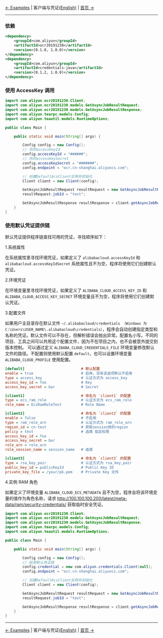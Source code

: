 [← Examples](0-Examples-CN.md) | 客户端与凭证[(English)](1-Client-EN.md) | [首页 →](../../README-CN.md)
***
### 依赖
```xml
<dependency>
    <groupId>com.aliyun</groupId>
    <artifactId>ocr20191230</artifactId>
    <version>[0.1.0, 1.0.0)</version>
</dependency>
<dependency>
    <groupId>com.aliyun</groupId>
    <artifactId>credentials-java</artifactId>
    <version>[0.1.2, 1.0.0)</version>
</dependency>
```

### 使用 AccessKey 调用
```java
import com.aliyun.ocr20191230.Client;
import com.aliyun.ocr20191230.models.GetAsyncJobResultRequest;
import com.aliyun.ocr20191230.models.GetAsyncJobResultResponse;
import com.aliyun.tearpc.models.Config;
import com.aliyun.teautil.models.RuntimeOptions;

public class Main {

    public static void main(String[] args) {

        Config config = new Config();
        // 你的accessKeyId
        config.accessKeyId = "######";
        // 你的accessKeySecret
        config.accessKeySecret = "#######";
        config.endpoint = "ocr.cn-shanghai.aliyuncs.com";

        // 创建DefaultAcsClient实例并初始化
        Client client = new Client(config);

        GetAsyncJobResultRequest resultRequest = new GetAsyncJobResultRequest();
        resultRequest.jobId = "test";

        GetAsyncJobResultResponse resultResponse = client.getAsyncJobResult(resultRequest, new RuntimeOptions());
    }
}
```
### 使用默认凭证提供链

默认凭证提供程序链查找可用的凭证，寻找顺序如下：

1.系统属性

在系统属性里寻找环境凭证，如果定义了 `alibabacloud.accessKeyId` 和 `alibabacloud.accessKeyIdSecret` 系统属性且不为空，程序将使用它们创建默认凭证。

2.环境凭证

在环境变量里寻找环境凭证，如果定义了 `ALIBABA_CLOUD_ACCESS_KEY_ID` 和 `ALIBABA_CLOUD_ACCESS_KEY_SECRET` 环境变量且不为空，程序将使用它们创建默认凭证。

3.配置文件

如果用户主目录存在默认文件 `~/.alibabacloud/credentials （Windows 为 C:\Users\USER_NAME\.alibabacloud\credentials）`，程序会自动创建指定类型和名称的凭证。默认文件可以不存在，但解析错误会抛出异常。配置名小写。不同的项目、工具之间可以共用这个配置文件，因为不在项目之内，也不会被意外提交到版本控制。
可以通过定义 `ALIBABA_CLOUD_CREDENTIALS_FILE` 环境变量修改默认文件的路径。不配置则使用默认配置 `default`，也可以设置环境变量 `ALIBABA_CLOUD_PROFILE` 使用配置。 

```ini
[default]                          # 默认配置
enable = true                      # 启用，没有该选项默认不启用
type = access_key                  # 认证方式为 access_key
access_key_id = foo                # Key
access_key_secret = bar            # Secret

[client1]                          # 命名为 `client1` 的配置
type = ecs_ram_role                # 认证方式为 ecs_ram_role
role_name = EcsRamRoleTest         # Role Name

[client2]                          # 命名为 `client2` 的配置
enable = false                     # 不启用
type = ram_role_arn                # 认证方式为 ram_role_arn
region_id = cn-test                # 获取session用的region
policy = test                      # 选填 指定权限
access_key_id = foo
access_key_secret = bar
role_arn = role_arn
role_session_name = session_name   # 选填

[client3]                          # 命名为 `client3` 的配置
type = rsa_key_pair                # 认证方式为 rsa_key_pair
public_key_id = publicKeyId        # Public Key ID
private_key_file = /your/pk.pem    # Private Key 文件
```
4.实例 RAM 角色

如果定义了环境变量 `ALIBABA_CLOUD_ECS_METADATA` 且不为空，程序会将该环境变量的值作为角色名称，请求 <http://100.100.100.200/latest/meta-data/ram/security-credentials/> 获取临时安全凭证。

```java
import com.aliyun.ocr20191230.Client;
import com.aliyun.ocr20191230.models.GetAsyncJobResultRequest;
import com.aliyun.ocr20191230.models.GetAsyncJobResultResponse;
import com.aliyun.tearpc.models.Config;
import com.aliyun.teautil.models.RuntimeOptions;

public class Main {

    public static void main(String[] args) {

        Config config = new Config();
        // 启用默认凭证链
        config.credential = new com.aliyun.credentials.Client(null);
        config.endpoint = "ocr.cn-shanghai.aliyuncs.com";

        // 创建DefaultAcsClient实例并初始化
        Client client = new Client(config);

        GetAsyncJobResultRequest resultRequest = new GetAsyncJobResultRequest();
        resultRequest.jobId = "test";

        GetAsyncJobResultResponse resultResponse = client.getAsyncJobResult(resultRequest, new RuntimeOptions());
    }
}

```

***
[← Examples](0-Examples-CN.md) | 客户端与凭证[(English)](1-Client-EN.md) | [首页 →](../../README-CN.md)